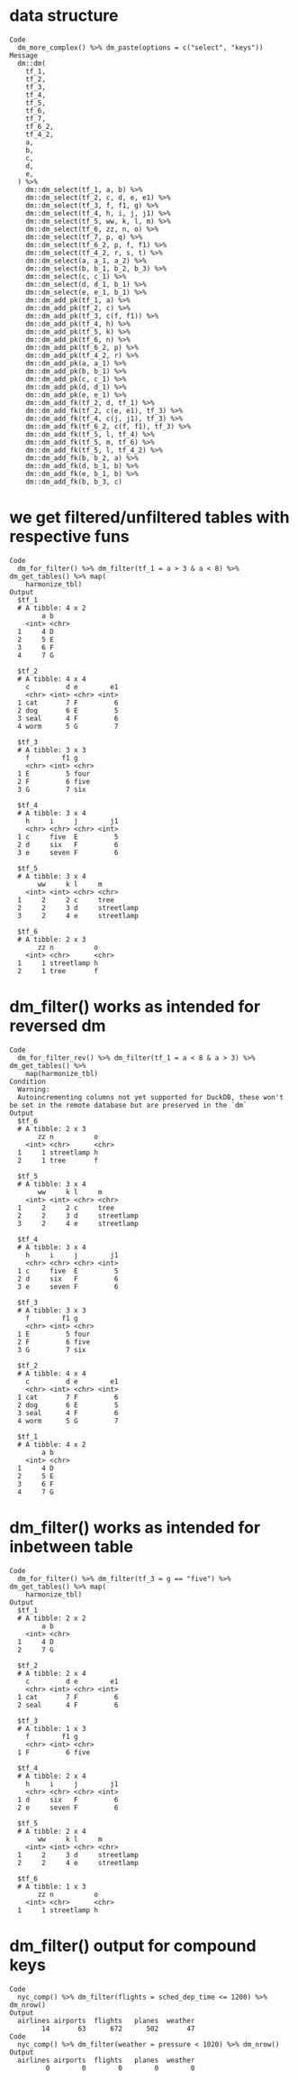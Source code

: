 # data structure

    Code
      dm_more_complex() %>% dm_paste(options = c("select", "keys"))
    Message
      dm::dm(
        tf_1,
        tf_2,
        tf_3,
        tf_4,
        tf_5,
        tf_6,
        tf_7,
        tf_6_2,
        tf_4_2,
        a,
        b,
        c,
        d,
        e,
      ) %>%
        dm::dm_select(tf_1, a, b) %>%
        dm::dm_select(tf_2, c, d, e, e1) %>%
        dm::dm_select(tf_3, f, f1, g) %>%
        dm::dm_select(tf_4, h, i, j, j1) %>%
        dm::dm_select(tf_5, ww, k, l, m) %>%
        dm::dm_select(tf_6, zz, n, o) %>%
        dm::dm_select(tf_7, p, q) %>%
        dm::dm_select(tf_6_2, p, f, f1) %>%
        dm::dm_select(tf_4_2, r, s, t) %>%
        dm::dm_select(a, a_1, a_2) %>%
        dm::dm_select(b, b_1, b_2, b_3) %>%
        dm::dm_select(c, c_1) %>%
        dm::dm_select(d, d_1, b_1) %>%
        dm::dm_select(e, e_1, b_1) %>%
        dm::dm_add_pk(tf_1, a) %>%
        dm::dm_add_pk(tf_2, c) %>%
        dm::dm_add_pk(tf_3, c(f, f1)) %>%
        dm::dm_add_pk(tf_4, h) %>%
        dm::dm_add_pk(tf_5, k) %>%
        dm::dm_add_pk(tf_6, n) %>%
        dm::dm_add_pk(tf_6_2, p) %>%
        dm::dm_add_pk(tf_4_2, r) %>%
        dm::dm_add_pk(a, a_1) %>%
        dm::dm_add_pk(b, b_1) %>%
        dm::dm_add_pk(c, c_1) %>%
        dm::dm_add_pk(d, d_1) %>%
        dm::dm_add_pk(e, e_1) %>%
        dm::dm_add_fk(tf_2, d, tf_1) %>%
        dm::dm_add_fk(tf_2, c(e, e1), tf_3) %>%
        dm::dm_add_fk(tf_4, c(j, j1), tf_3) %>%
        dm::dm_add_fk(tf_6_2, c(f, f1), tf_3) %>%
        dm::dm_add_fk(tf_5, l, tf_4) %>%
        dm::dm_add_fk(tf_5, m, tf_6) %>%
        dm::dm_add_fk(tf_5, l, tf_4_2) %>%
        dm::dm_add_fk(b, b_2, a) %>%
        dm::dm_add_fk(d, b_1, b) %>%
        dm::dm_add_fk(e, b_1, b) %>%
        dm::dm_add_fk(b, b_3, c)

# we get filtered/unfiltered tables with respective funs

    Code
      dm_for_filter() %>% dm_filter(tf_1 = a > 3 & a < 8) %>% dm_get_tables() %>% map(
        harmonize_tbl)
    Output
      $tf_1
      # A tibble: 4 x 2
            a b    
        <int> <chr>
      1     4 D    
      2     5 E    
      3     6 F    
      4     7 G    
      
      $tf_2
      # A tibble: 4 x 4
        c         d e        e1
        <chr> <int> <chr> <int>
      1 cat       7 F         6
      2 dog       6 E         5
      3 seal      4 F         6
      4 worm      5 G         7
      
      $tf_3
      # A tibble: 3 x 3
        f        f1 g    
        <chr> <int> <chr>
      1 E         5 four 
      2 F         6 five 
      3 G         7 six  
      
      $tf_4
      # A tibble: 3 x 4
        h     i     j        j1
        <chr> <chr> <chr> <int>
      1 c     five  E         5
      2 d     six   F         6
      3 e     seven F         6
      
      $tf_5
      # A tibble: 3 x 4
           ww     k l     m         
        <int> <int> <chr> <chr>     
      1     2     2 c     tree      
      2     2     3 d     streetlamp
      3     2     4 e     streetlamp
      
      $tf_6
      # A tibble: 2 x 3
           zz n          o    
        <int> <chr>      <chr>
      1     1 streetlamp h    
      2     1 tree       f    
      

# dm_filter() works as intended for reversed dm

    Code
      dm_for_filter_rev() %>% dm_filter(tf_1 = a < 8 & a > 3) %>% dm_get_tables() %>%
        map(harmonize_tbl)
    Condition
      Warning:
      Autoincrementing columns not yet supported for DuckDB, these won't be set in the remote database but are preserved in the `dm`
    Output
      $tf_6
      # A tibble: 2 x 3
           zz n          o    
        <int> <chr>      <chr>
      1     1 streetlamp h    
      2     1 tree       f    
      
      $tf_5
      # A tibble: 3 x 4
           ww     k l     m         
        <int> <int> <chr> <chr>     
      1     2     2 c     tree      
      2     2     3 d     streetlamp
      3     2     4 e     streetlamp
      
      $tf_4
      # A tibble: 3 x 4
        h     i     j        j1
        <chr> <chr> <chr> <int>
      1 c     five  E         5
      2 d     six   F         6
      3 e     seven F         6
      
      $tf_3
      # A tibble: 3 x 3
        f        f1 g    
        <chr> <int> <chr>
      1 E         5 four 
      2 F         6 five 
      3 G         7 six  
      
      $tf_2
      # A tibble: 4 x 4
        c         d e        e1
        <chr> <int> <chr> <int>
      1 cat       7 F         6
      2 dog       6 E         5
      3 seal      4 F         6
      4 worm      5 G         7
      
      $tf_1
      # A tibble: 4 x 2
            a b    
        <int> <chr>
      1     4 D    
      2     5 E    
      3     6 F    
      4     7 G    
      

# dm_filter() works as intended for inbetween table

    Code
      dm_for_filter() %>% dm_filter(tf_3 = g == "five") %>% dm_get_tables() %>% map(
        harmonize_tbl)
    Output
      $tf_1
      # A tibble: 2 x 2
            a b    
        <int> <chr>
      1     4 D    
      2     7 G    
      
      $tf_2
      # A tibble: 2 x 4
        c         d e        e1
        <chr> <int> <chr> <int>
      1 cat       7 F         6
      2 seal      4 F         6
      
      $tf_3
      # A tibble: 1 x 3
        f        f1 g    
        <chr> <int> <chr>
      1 F         6 five 
      
      $tf_4
      # A tibble: 2 x 4
        h     i     j        j1
        <chr> <chr> <chr> <int>
      1 d     six   F         6
      2 e     seven F         6
      
      $tf_5
      # A tibble: 2 x 4
           ww     k l     m         
        <int> <int> <chr> <chr>     
      1     2     3 d     streetlamp
      2     2     4 e     streetlamp
      
      $tf_6
      # A tibble: 1 x 3
           zz n          o    
        <int> <chr>      <chr>
      1     1 streetlamp h    
      

# dm_filter() output for compound keys

    Code
      nyc_comp() %>% dm_filter(flights = sched_dep_time <= 1200) %>% dm_nrow()
    Output
      airlines airports  flights   planes  weather 
            14       63      672      502       47 
    Code
      nyc_comp() %>% dm_filter(weather = pressure < 1020) %>% dm_nrow()
    Output
      airlines airports  flights   planes  weather 
             0        0        0        0        0 

